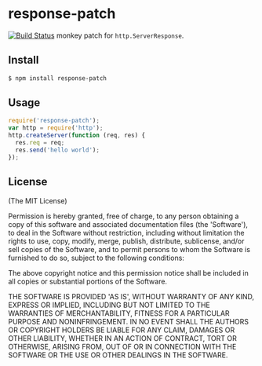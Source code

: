 response-patch
==============

[![Build Status](https://secure.travis-ci.org/fengmk2/response-patch.png)](http://travis-ci.org/fengmk2/response-patch)
monkey patch for `http.ServerResponse`.

## Install

```bash
$ npm install response-patch
```

## Usage

```js
require('response-patch');
var http = require('http');
http.createServer(function (req, res) {
  res.req = req;
  res.send('hello world');
});
```

## License

(The MIT License)

Permission is hereby granted, free of charge, to any person obtaining
a copy of this software and associated documentation files (the
'Software'), to deal in the Software without restriction, including
without limitation the rights to use, copy, modify, merge, publish,
distribute, sublicense, and/or sell copies of the Software, and to
permit persons to whom the Software is furnished to do so, subject to
the following conditions:

The above copyright notice and this permission notice shall be
included in all copies or substantial portions of the Software.

THE SOFTWARE IS PROVIDED 'AS IS', WITHOUT WARRANTY OF ANY KIND,
EXPRESS OR IMPLIED, INCLUDING BUT NOT LIMITED TO THE WARRANTIES OF
MERCHANTABILITY, FITNESS FOR A PARTICULAR PURPOSE AND NONINFRINGEMENT.
IN NO EVENT SHALL THE AUTHORS OR COPYRIGHT HOLDERS BE LIABLE FOR ANY
CLAIM, DAMAGES OR OTHER LIABILITY, WHETHER IN AN ACTION OF CONTRACT,
TORT OR OTHERWISE, ARISING FROM, OUT OF OR IN CONNECTION WITH THE
SOFTWARE OR THE USE OR OTHER DEALINGS IN THE SOFTWARE.